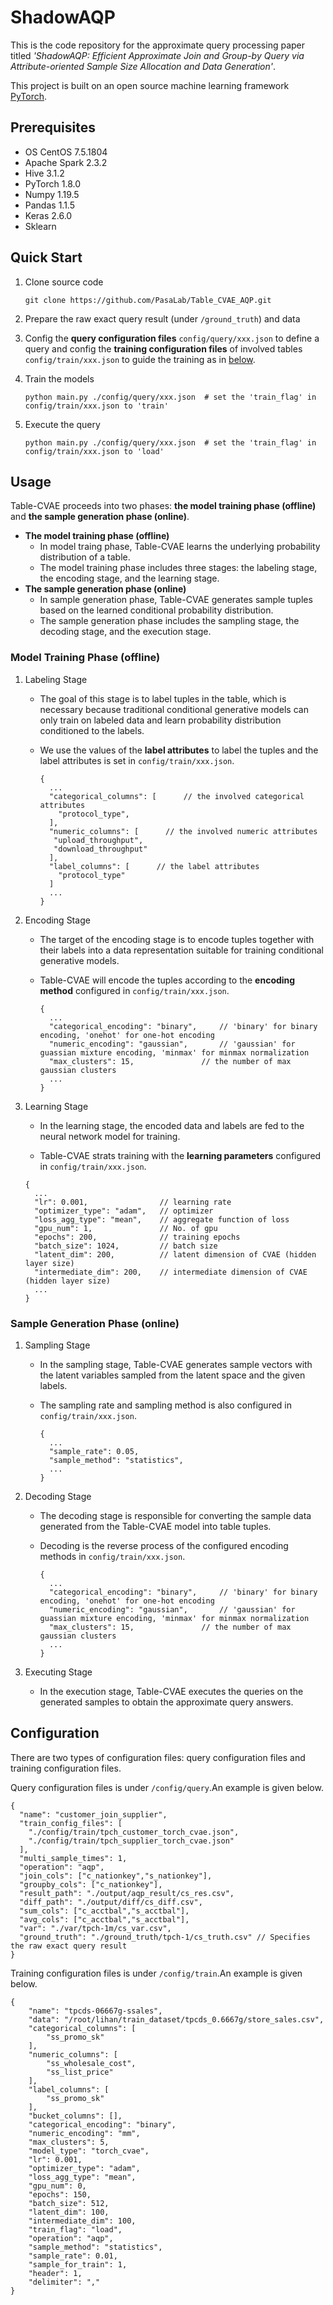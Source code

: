 # ShadowAQP

This is the code repository for the approximate query processing paper titled *'ShadowAQP: Efficient Approximate Join and Group-by Query via Attribute-oriented Sample Size Allocation and Data Generation'*.

This project is built on an open source machine learning framework [PyTorch](https://pytorch.org/). 

## Prerequisites

* OS CentOS 7.5.1804
* Apache Spark 2.3.2
* Hive 3.1.2
* PyTorch 1.8.0
* Numpy 1.19.5
* Pandas 1.1.5
* Keras 2.6.0
* Sklearn

## Quick Start

1. Clone source code

    ```
    git clone https://github.com/PasaLab/Table_CVAE_AQP.git
    ```

2. Prepare the raw exact query result (under `/ground_truth`) and data

3. Config the **query configuration files** `config/query/xxx.json` to define a query and  config the **training configuration files** of involved tables `config/train/xxx.json` to guide the training as in [below](#configuration). 
   
4. Train the models

    ```
    python main.py ./config/query/xxx.json  # set the 'train_flag' in config/train/xxx.json to 'train'
    ```

5. Execute the query
    ```
    python main.py ./config/query/xxx.json  # set the 'train_flag' in config/train/xxx.json to 'load'
    ```


## Usage
Table-CVAE proceeds into two phases: **the model training phase (offline)** and **the sample generation phase (online)**.
  - **The model training phase (offline)**
    * In model traing phase, Table-CVAE learns the underlying probability distribution of a table.
    * The model training phase includes three stages: the labeling stage, the encoding stage, and the learning stage.
  - **The sample generation phase (online)**
    * In sample generation phase, Table-CVAE generates sample tuples based on the learned conditional probability distribution.
    * The sample generation phase includes the sampling stage, the decoding stage, and the execution stage.


### Model Training Phase (offline)
1. Labeling Stage

   - The goal of this stage is to label tuples in the table, which is necessary because traditional conditional generative models can only train on labeled data and learn probability distribution conditioned to the labels.

   - We use the values of the **label attributes** to label the tuples and the label attributes is set in `config/train/xxx.json`.

     ```
     {
       ...
       "categorical_columns": [      // the involved categorical attributes
         "protocol_type",
       ],
       "numeric_columns": [      // the involved numeric attributes
       	"upload_throughput",
       	"download_throughput"
       ],
       "label_columns": [      // the label attributes
         "protocol_type"
       ]
       ...
     }
     ```

2. Encoding Stage

   - The target of the encoding stage is to encode tuples together with their labels into a data representation suitable for training conditional generative models. 

   - Table-CVAE will encode the tuples according to the **encoding method** configured in `config/train/xxx.json`.

     ```
     {
       ...
       "categorical_encoding": "binary",     // 'binary' for binary encoding, 'onehot' for one-hot encoding
       "numeric_encoding": "gaussian",       // 'gaussian' for guassian mixture encoding, 'minmax' for minmax normalization
       "max_clusters": 15,               // the number of max gaussian clusters
       ...
     }
     ```

3. Learning Stage

   -  In the learning stage, the encoded data and labels are fed to the neural network model for training.

   -  Table-CVAE strats training with the **learning parameters** configured in `config/train/xxx.json`.

     ```
     {
       ...
       "lr": 0.001,                // learning rate
       "optimizer_type": "adam",   // optimizer
       "loss_agg_type": "mean",    // aggregate function of loss
       "gpu_num": 1,               // No. of gpu 
       "epochs": 200,              // training epochs
       "batch_size": 1024,         // batch size
       "latent_dim": 200,          // latent dimension of CVAE (hidden layer size)
       "intermediate_dim": 200,    // intermediate dimension of CVAE (hidden layer size)
       ...
     }
     ```

### Sample Generation Phase (online)

1. Sampling Stage

   - In the sampling stage, Table-CVAE generates sample vectors with the latent variables sampled from the latent space and the given labels.

   - The sampling rate and sampling method is also configured in `config/train/xxx.json`.

     ```
     {
       ...
       "sample_rate": 0.05, 
       "sample_method": "statistics",
       ...
     }
     ```

2. Decoding Stage

   - The decoding stage is responsible for converting the sample data generated from the Table-CVAE model into table tuples. 

   - Decoding is the reverse process of the configured encoding methods in `config/train/xxx.json`.

     ```
     {
       ...
       "categorical_encoding": "binary",     // 'binary' for binary encoding, 'onehot' for one-hot encoding
       "numeric_encoding": "gaussian",       // 'gaussian' for guassian mixture encoding, 'minmax' for minmax normalization
       "max_clusters": 15,               // the number of max gaussian clusters
       ...
     }
     ```

3. Executing Stage

   - In the execution stage, Table-CVAE executes the queries on the generated samples to obtain the approximate query answers.

## Configuration

There are two types of configuration files: query configuration files and training configuration files.

Query configuration files is under `/config/query`.An example is given below.

```shell
{
  "name": "customer_join_supplier",
  "train_config_files": [
    "./config/train/tpch_customer_torch_cvae.json", 
    "./config/train/tpch_supplier_torch_cvae.json"
  ],
  "multi_sample_times": 1,
  "operation": "aqp",
  "join_cols": ["c_nationkey","s_nationkey"],
  "groupby_cols": ["c_nationkey"], 
  "result_path": "./output/aqp_result/cs_res.csv",
  "diff_path": "./output/diff/cs_diff.csv", 
  "sum_cols": ["c_acctbal","s_acctbal"],
  "avg_cols": ["c_acctbal","s_acctbal"],
  "var": "./var/tpch-1m/cs_var.csv",
  "ground_truth": "./ground_truth/tpch-1/cs_truth.csv" // Specifies the raw exact query result
}
```

Training configuration files  is under `/config/train`.An example is given below.

```shell
{
    "name": "tpcds-06667g-ssales",
    "data": "/root/lihan/train_dataset/tpcds_0.6667g/store_sales.csv",
    "categorical_columns": [
        "ss_promo_sk"
    ],
    "numeric_columns": [
        "ss_wholesale_cost",
        "ss_list_price"
    ],
    "label_columns": [
        "ss_promo_sk"
    ],
    "bucket_columns": [],
    "categorical_encoding": "binary",
    "numeric_encoding": "mm",
    "max_clusters": 5,
    "model_type": "torch_cvae",
    "lr": 0.001,
    "optimizer_type": "adam",
    "loss_agg_type": "mean",
    "gpu_num": 0,
    "epochs": 150,
    "batch_size": 512,
    "latent_dim": 100,
    "intermediate_dim": 100,
    "train_flag": "load",
    "operation": "aqp",
    "sample_method": "statistics",
    "sample_rate": 0.01,
    "sample_for_train": 1,
    "header": 1,
    "delimiter": ","
}
```
